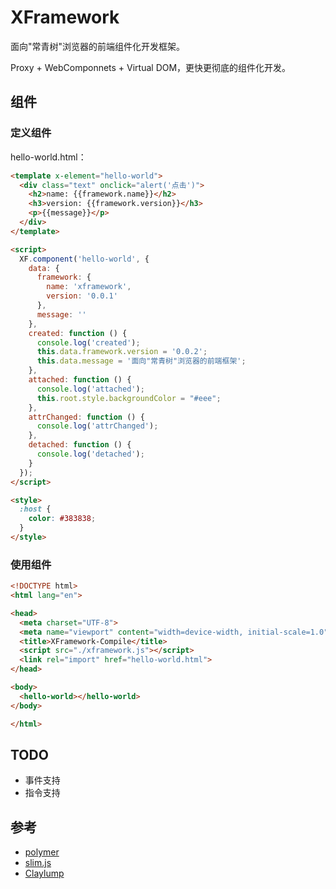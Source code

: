 # XFramework

面向"常青树"浏览器的前端组件化开发框架。

Proxy + WebComponnets + Virtual DOM，更快更彻底的组件化开发。

## 组件

### 定义组件

hello-world.html：

```html
<template x-element="hello-world">
  <div class="text" onclick="alert('点击')">
    <h2>name: {{framework.name}}</h2>
    <h3>version: {{framework.version}}</h3>
    <p>{{message}}</p>
  </div>
</template>

<script>
  XF.component('hello-world', {
    data: {
      framework: {
        name: 'xframework',
        version: '0.0.1'
      },
      message: ''
    },
    created: function () {
      console.log('created');
      this.data.framework.version = '0.0.2';
      this.data.message = '面向"常青树"浏览器的前端框架';
    },
    attached: function () {
      console.log('attached');
      this.root.style.backgroundColor = "#eee";
    },
    attrChanged: function () {
      console.log('attrChanged');
    },
    detached: function () {
      console.log('detached');
    }
  });
</script>

<style>
  :host {
    color: #383838;
  }
</style>
```

### 使用组件

```html
<!DOCTYPE html>
<html lang="en">

<head>
  <meta charset="UTF-8">
  <meta name="viewport" content="width=device-width, initial-scale=1.0">
  <title>XFramework-Compile</title>
  <script src="./xframework.js"></script>
  <link rel="import" href="hello-world.html">
</head>

<body>
  <hello-world></hello-world>
</body>

</html>
```

## TODO

- 事件支持
- 指令支持

## 参考

- [polymer](https://www.polymer-project.org/)
- [slim.js](https://github.com/slimjs/slim.js)
- [Claylump](https://github.com/ahomu/Claylump)
